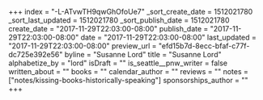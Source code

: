 +++
index = "-L-ATvwTH9qwGhOfoUe7"
_sort_create_date = 1512021780
_sort_last_updated = 1512021780
_sort_publish_date = 1512021780
create_date = "2017-11-29T22:03:00-08:00"
publish_date = "2017-11-29T22:03:00-08:00"
date = "2017-11-29T22:03:00-08:00"
last_updated = "2017-11-29T22:03:00-08:00"
preview_url = "efd15b7d-8ecc-bfaf-c77f-dc725e392e56"
byline = "Susanne Lord"
title = "Susanne Lord"
alphabetize_by = "lord"
isDraft = ""
is_seattle__pnw_writer = false
written_about = ""
books = ""
calendar_author = ""
reviews = ""
notes = ["notes/kissing-books-historically-speaking"]
sponsorships_author = ""
+++
